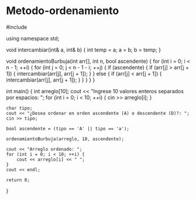 # Metodo-ordenamiento
#include <iostream>

using namespace std;

void intercambiar(int& a, int& b) {
    int temp = a;
    a = b;
    b = temp;
}

void ordenamientoBurbuja(int arr[], int n, bool ascendente) {
    for (int i = 0; i < n - 1; ++i) {
        for (int j = 0; j < n - 1 - i; ++j) {
            if (ascendente) {
                if (arr[j] > arr[j + 1]) {
                    intercambiar(arr[j], arr[j + 1]);
                }
            } else {
                if (arr[j] < arr[j + 1]) {
                    intercambiar(arr[j], arr[j + 1]);
                }
            }
        }
    }
}

int main() {
    int arreglo[10];
    cout << "Ingrese 10 valores enteros separados por espacios: ";
    for (int i = 0; i < 10; ++i) {
        cin >> arreglo[i];
    }

    char tipo;
    cout << "¿Desea ordenar en orden ascendente (A) o descendente (D)?: ";
    cin >> tipo;

    bool ascendente = (tipo == 'A' || tipo == 'a');

    ordenamientoBurbuja(arreglo, 10, ascendente);

    cout << "Arreglo ordenado: ";
    for (int i = 0; i < 10; ++i) {
        cout << arreglo[i] << " ";
    }
    cout << endl;

    return 0;
}
